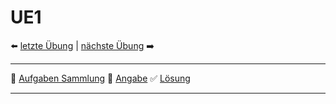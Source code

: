 # UE1

⬅️ <a href="UE0.md" class="internal-link">letzte Übung</a> | <a href="UE2.md" class="internal-link">nächste Übung</a> ➡️ 

---

🔎 [Aufgaben Sammlung](Aufgabensammlung_6.0.pdf)
📝 [Angabe](./Angaben/Uebungsblatt1.pdf)
✅ [Lösung](./Loesungen/UE1-k12136610.pdf)

---


